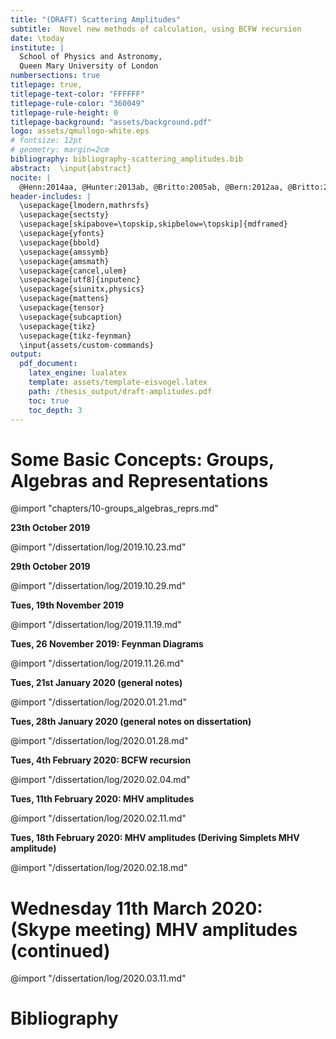 ```yaml
---
title: "(DRAFT) Scattering Amplitudes"
subtitle:  Novel new methods of calculation, using BCFW recursion
date: \today
institute: |
  School of Physics and Astronomy,
  Queen Mary University of London
numbersections: true
titlepage: true,
titlepage-text-color: "FFFFFF"
titlepage-rule-color: "360049"
titlepage-rule-height: 0
titlepage-background: "assets/background.pdf"
logo: assets/qmullogo-white.eps
# fontsize: 12pt
# geometry: margin=2cm
bibliography: bibliography-scattering_amplitudes.bib
abstract:  \input{abstract}
nocite: |
  @Henn:2014aa, @Hunter:2013ab, @Britto:2005ab, @Bern:2012aa, @Britto:2005aa, @Arkani-Hamed:2012aa, @Plefka:2014aa, @Landau:1975aa
header-includes: |
  \usepackage{lmodern,mathrsfs}
  \usepackage{sectsty}
  \usepackage[skipabove=\topskip,skipbelow=\topskip]{mdframed}
  \usepackage{yfonts}
  \usepackage{bbold}
  \usepackage{amssymb}
  \usepackage{amsmath}
  \usepackage{cancel,ulem}
  \usepackage[utf8]{inputenc}
  \usepackage{siunitx,physics}
  \usepackage{mattens}
  \usepackage{tensor}
  \usepackage{subcaption}
  \usepackage{tikz}
  \usepackage{tikz-feynman}
  \input{assets/custom-commands}
output:
  pdf_document:
    latex_engine: lualatex
    template: assets/template-eisvogel.latex
    path: /thesis_output/draft-amplitudes.pdf
    toc: true
    toc_depth: 3
---
```


<!-- import "chapters/00-introduction.md" -->


# Some Basic Concepts: Groups, Algebras and Representations
@import "chapters/10-groups_algebras_reprs.md"

**23th October 2019**

@import "/dissertation/log/2019.10.23.md"

**29th October 2019**

@import "/dissertation/log/2019.10.29.md"


**Tues, 19th November 2019**

@import "/dissertation/log/2019.11.19.md"


**Tues, 26 November 2019: Feynman Diagrams**

@import "/dissertation/log/2019.11.26.md"


**Tues, 21st January 2020 (general notes)**

@import "/dissertation/log/2020.01.21.md"


**Tues, 28th January 2020 (general notes on dissertation)**

@import "/dissertation/log/2020.01.28.md"


**Tues, 4th February 2020: BCFW recursion**

@import "/dissertation/log/2020.02.04.md"


**Tues, 11th February 2020: MHV amplitudes**

@import "/dissertation/log/2020.02.11.md"


**Tues, 18th February 2020: MHV amplitudes (Deriving Simplets MHV amplitude)**

@import "/dissertation/log/2020.02.18.md"


# Wednesday 11th March 2020: (Skype meeting) MHV amplitudes (continued)

@import "/dissertation/log/2020.03.11.md"



# Bibliography
